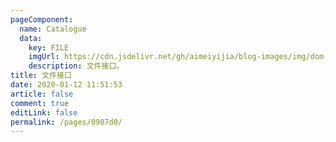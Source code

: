 ```yaml
---
pageComponent: 
  name: Catalogue
  data: 
    key: FILE
    imgUrl: https://cdn.jsdelivr.net/gh/aimeiyijia/blog-images/img/dom-img.png
    description: 文件接口。
title: 文件接口
date: 2020-01-12 11:51:53
article: false
comment: true
editLink: false
permalink: /pages/0907d0/
---
```

